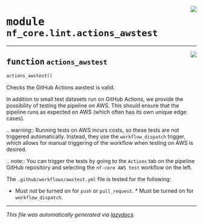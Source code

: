 <!-- markdownlint-disable -->

<a href="../../nf_core/lint/actions_awstest.py#L0"><img align="right" style="float:right;" src="https://img.shields.io/badge/-source-cccccc?style=flat-square"></a>

# <kbd>module</kbd> `nf_core.lint.actions_awstest`





---

<a href="../../nf_core/lint/actions_awstest.py#L6"><img align="right" style="float:right;" src="https://img.shields.io/badge/-source-cccccc?style=flat-square"></a>

## <kbd>function</kbd> `actions_awstest`

```python
actions_awstest()
```

Checks the GitHub Actions awstest is valid. 

In addition to small test datasets run on GitHub Actions, we provide the possibility of testing the pipeline on AWS. This should ensure that the pipeline runs as expected on AWS (which often has its own unique edge cases). 

.. warning:: Running tests on AWS incurs costs, so these tests are not triggered automatically.  Instead, they use the ``workflow_dispatch`` trigger, which allows for manual triggering  of the workflow when testing on AWS is desired. 

.. note::  You can trigger the tests by going to the `Actions` tab on the pipeline GitHub repository  and selecting the `nf-core AWS test` workflow on the left. 

The ``.github/workflows/awstest.yml`` file is tested for the following: 

* Must *not* be turned on for ``push`` or ``pull_request``. * Must be turned on for ``workflow_dispatch``. 




---

_This file was automatically generated via [lazydocs](https://github.com/ml-tooling/lazydocs)._
